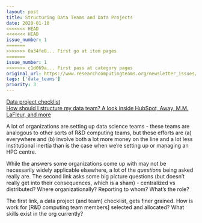 ```yaml
---
layout: post
title: Structuring Data Teams and Data Projects
date: 2020-01-10
<<<<<<< HEAD
<<<<<<< HEAD
issue_number: 1
=======
>>>>>>> 0a34fe0... First go at item pages
=======
issue_number: 1
>>>>>>> c1d069a... First pass at category pages
original_url: https://www.researchcomputingteams.org/newsletter_issues/0001
tags: ['data_teams']
priority: 3
---
```


<!-- markdownlint-disable MD033 -->
<!-- markdownlint-disable MD041 -->
<!-- markdownlint-disable MD049 -->

[Data project checklist](https://www.fast.ai/2020/01/07/data-questionnaire/) <br/>
[How should I structure my data team? A look inside HubSpot, Away, M.M. LaFleur, and more](https://blog.getdbt.com/data-team-structure-examples/)

A lot of organizations are setting up data science teams - these teams are analogous to other sorts of R&D computing teams, but these efforts are (a) everywhere and (b) involve both a lot more money on the line and a lot less institutional inertia than is the case when we’re setting up or managing an HPC centre.

While the answers some organizations come up with may not be necessarily widely applicable elsewhere, a lot of the *questions* being asked really are.   The second link asks some big picture questions (but doesn’t really get into their consequences, which is a sham) - centralized vs distributed?  Where organizationally?   Reporting to whom?  What’s the role?

The first link, a data project (and team) checklist, gets finer grained.  How is work for [R&D computing team members] selected and allocated?  What skills exist in the org currently?
